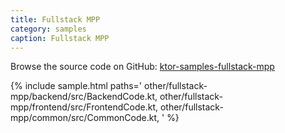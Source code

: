 ```yaml
---
title: Fullstack MPP
category: samples
caption: Fullstack MPP
---
```


Browse the source code on GitHub: [ktor-samples-fullstack-mpp](https://github.com/ktorio/ktor-samples/tree/master/other/fullstack-mpp)

{% include sample.html paths='
    other/fullstack-mpp/backend/src/BackendCode.kt,
    other/fullstack-mpp/frontend/src/FrontendCode.kt,
    other/fullstack-mpp/common/src/CommonCode.kt,
' %}
